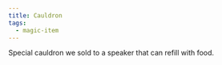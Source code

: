 ```yaml
---
title: Cauldron
tags:
  - magic-item
---
```


Special cauldron we sold to a speaker that can refill with food.